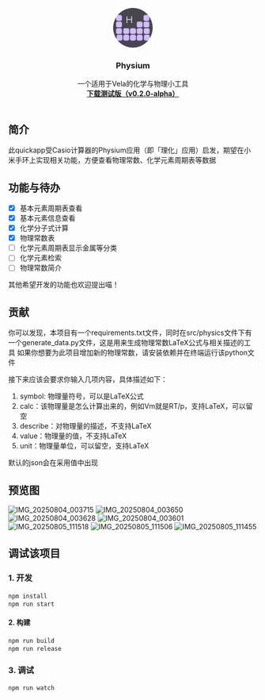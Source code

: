 <p align="center">
  <a href="https://github.com/asahiqin/physium-aiot">
    <img src="src/common/logo.png" alt="Logo" width="80" height="80">
  </a>

  <h3 align="center">Physium</h3>
  <p align="center">
    一个适用于Vela的化学与物理小工具	
    <br />
    <a href="https://github.com/asahiqin/physium-aiot/releases/tag/v0.2.0-alpha"><strong>下载测试版（v0.2.0-alpha）</strong></a>
    <br />
    <br />
  </p>

</p>

## 简介
 此quickapp受Casio计算器的Physium应用（即「理化」应用）启发，期望在小米手环上实现相关功能，方便查看物理常数、化学元素周期表等数据

## 功能与待办
- [x] 基本元素周期表查看
- [x] 基本元素信息查看
- [x] 化学分子式计算
- [x] 物理常数表
- [ ] 化学元素周期表显示金属等分类
- [ ] 化学元素检索
- [ ] 物理常数简介

其他希望开发的功能也欢迎提出喵！


## 贡献
你可以发现，本项目有一个requirements.txt文件，同时在src/physics文件下有一个generate_data.py文件，这是用来生成物理常数LaTeX公式与相关描述的工具
如果你想要为此项目增加新的物理常数，请安装依赖并在终端运行该python文件

接下来应该会要求你输入几项内容，具体描述如下：
1. symbol: 物理量符号，可以是LaTeX公式
2. calc：该物理量是怎么计算出来的，例如Vm就是RT/p，支持LaTeX，可以留空
3. describe：对物理量的描述，不支持LaTeX
4. value：物理量的值，不支持LaTeX
5. unit：物理量单位，可以留空，支持LaTeX

默认的json会在采用值中出现
## 预览图

![IMG_20250804_003715](https://github.com/user-attachments/assets/b30ea615-1981-4942-8f51-c92dee0db1aa)
![IMG_20250804_003650](https://github.com/user-attachments/assets/5e5454d4-0641-4657-9fc8-b855f2db7a6c)
![IMG_20250804_003628](https://github.com/user-attachments/assets/3781fc98-e9d8-4e05-849c-43826903011f)
![IMG_20250804_003601](https://github.com/user-attachments/assets/81350bbe-26f7-4912-868c-2f777d03ba29)
![IMG_20250805_111518](https://github.com/user-attachments/assets/94297462-4603-42bc-8342-bb4bd9deb0c0)
![IMG_20250805_111506](https://github.com/user-attachments/assets/1ae688be-d944-4e40-b623-139a202f6456)
![IMG_20250805_111455](https://github.com/user-attachments/assets/c9ddb98f-ea78-43ff-89f1-5b105eb8bd6c)


## 调试该项目
### 1. 开发

```
npm install
npm run start
```

#### 2. 构建

```
npm run build
npm run release
```

### 3. 调试

```
npm run watch
```

